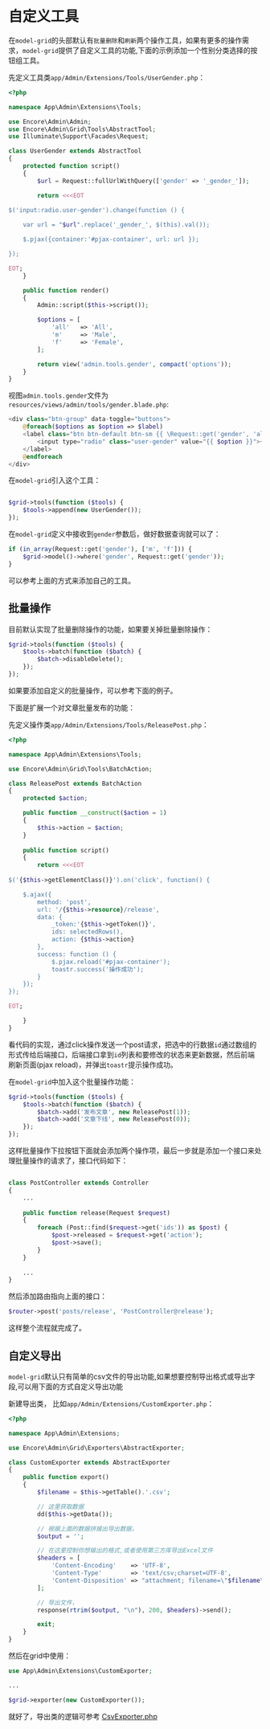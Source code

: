 # 自定义工具

在`model-grid`的头部默认有`批量删除`和`刷新`两个操作工具，如果有更多的操作需求，`model-grid`提供了自定义工具的功能,下面的示例添加一个性别分类选择的按钮组工具。

先定义工具类`app/Admin/Extensions/Tools/UserGender.php`：

```php
<?php

namespace App\Admin\Extensions\Tools;

use Encore\Admin\Admin;
use Encore\Admin\Grid\Tools\AbstractTool;
use Illuminate\Support\Facades\Request;

class UserGender extends AbstractTool
{
    protected function script()
    {
        $url = Request::fullUrlWithQuery(['gender' => '_gender_']);

        return <<<EOT
    
$('input:radio.user-gender').change(function () {

    var url = "$url".replace('_gender_', $(this).val());

    $.pjax({container:'#pjax-container', url: url });

});

EOT;
    }

    public function render()
    {
        Admin::script($this->script());

        $options = [
            'all'   => 'All',
            'm'     => 'Male',
            'f'     => 'Female',
        ];

        return view('admin.tools.gender', compact('options'));
    }
}

```
视图`admin.tools.gender`文件为`resources/views/admin/tools/gender.blade.php`:
```php
<div class="btn-group" data-toggle="buttons">
    @foreach($options as $option => $label)
    <label class="btn btn-default btn-sm {{ \Request::get('gender', 'all') == $option ? 'active' : '' }}">
        <input type="radio" class="user-gender" value="{{ $option }}">{{$label}}
    </label>
    @endforeach
</div>
```

在`model-grid`引入这个工具：
```php

$grid->tools(function ($tools) {
    $tools->append(new UserGender());
});

```

在`model-grid`定义中接收到`gender`参数后，做好数据查询就可以了：
```php
if (in_array(Request::get('gender'), ['m', 'f'])) {
    $grid->model()->where('gender', Request::get('gender'));
}
```

可以参考上面的方式来添加自己的工具。

## 批量操作

目前默认实现了批量删除操作的功能，如果要关掉批量删除操作：
```php
$grid->tools(function ($tools) {
    $tools->batch(function ($batch) {
        $batch->disableDelete();
    });
});

```

如果要添加自定义的批量操作，可以参考下面的例子。

下面是扩展一个对文章批量发布的功能：

先定义操作类`app/Admin/Extensions/Tools/ReleasePost.php`：
```php
<?php

namespace App\Admin\Extensions\Tools;

use Encore\Admin\Grid\Tools\BatchAction;

class ReleasePost extends BatchAction
{
    protected $action;

    public function __construct($action = 1)
    {
        $this->action = $action;
    }
    
    public function script()
    {
        return <<<EOT
        
$('{$this->getElementClass()}').on('click', function() {

    $.ajax({
        method: 'post',
        url: '/{$this->resource}/release',
        data: {
            _token:'{$this->getToken()}',
            ids: selectedRows(),
            action: {$this->action}
        },
        success: function () {
            $.pjax.reload('#pjax-container');
            toastr.success('操作成功');
        }
    });
});

EOT;

    }
}
```
看代码的实现，通过click操作发送一个post请求，把选中的行数据`id`通过数组的形式传给后端接口，后端接口拿到`id`列表和要修改的状态来更新数据，然后前端刷新页面(pjax reload)，并弹出`toastr`提示操作成功。

在`model-grid`中加入这个批量操作功能：
```php
$grid->tools(function ($tools) {
    $tools->batch(function ($batch) {
        $batch->add('发布文章', new ReleasePost(1));
        $batch->add('文章下线', new ReleasePost(0));
    });
});
```

这样批量操作下拉按钮下面就会添加两个操作项，最后一步就是添加一个接口来处理批量操作的请求了，接口代码如下：
```php

class PostController extends Controller
{
    ...
    
    public function release(Request $request)
    {
        foreach (Post::find($request->get('ids')) as $post) {
            $post->released = $request->get('action');
            $post->save();
        }
    }
    
    ...
}
```

然后添加路由指向上面的接口：
```php
$router->post('posts/release', 'PostController@release');
```

这样整个流程就完成了。

## 自定义导出

`model-grid`默认只有简单的csv文件的导出功能,如果想要控制导出格式或导出字段,可以用下面的方式自定义导出功能

新建导出类， 比如`app/Admin/Extensions/CustomExporter.php`：

```php
<?php

namespace App\Admin\Extensions;

use Encore\Admin\Grid\Exporters\AbstractExporter;

class CustomExporter extends AbstractExporter
{
    public function export()
    {
        $filename = $this->getTable().'.csv';

        // 这里获取数据
        dd($this->getData());

        // 根据上面的数据拼接出导出数据，
        $output = '';

        // 在这里控制你想输出的格式,或者使用第三方库导出Excel文件
        $headers = [
            'Content-Encoding'    => 'UTF-8',
            'Content-Type'        => 'text/csv;charset=UTF-8',
            'Content-Disposition' => "attachment; filename=\"$filename\"",
        ];

        // 导出文件，
        response(rtrim($output, "\n"), 200, $headers)->send();

        exit;
    }
}
```

然后在grid中使用：
```php
use App\Admin\Extensions\CustomExporter;

...

$grid->exporter(new CustomExporter());
```
就好了，导出类的逻辑可参考 [CsvExporter.php](https://github.com/z-song/laravel-admin/blob/1.3/src/Grid/Exporters/CsvExporter.php)